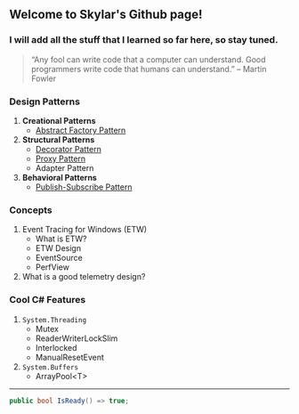 ## Welcome to Skylar's Github page!

### I will add all the stuff that I learned so far here, so stay tuned.

> “Any fool can write code that a computer can understand. Good programmers write code that humans can understand.” – Martin Fowler


### Design Patterns
1. **Creational Patterns**
    - [Abstract Factory Pattern](_posts/2019-12-30-abstract_factory_pattern.md)
2. **Structural Patterns**
    - [Decorator Pattern](_posts/2019-10-25-decorator_pattern.md)
    - [Proxy Pattern](_posts/2020-02-29-proxy_pattern.md)
    - Adapter Pattern
3. **Behavioral Patterns**
    - [Publish-Subscribe Pattern](_posts/2020-02-29-publish_subscribe_pattern.md)

### Concepts
1. Event Tracing for Windows (ETW)
    - What is ETW?
    - ETW Design
    - EventSource
    - PerfView
2. What is a good telemetry design?

### Cool C# Features
1. `System.Threading`
    - Mutex
    - ReaderWriterLockSlim
    - Interlocked
    - ManualResetEvent
4. `System.Buffers`
    - ArrayPool\<T\>

***

```c#
public bool IsReady() => true;
```
